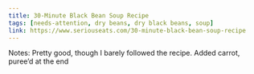```yaml
---
title: 30-Minute Black Bean Soup Recipe
tags: [needs-attention, dry beans, dry black beans, soup]
link: https://www.seriouseats.com/30-minute-black-bean-soup-recipe
---
```

Notes: Pretty good, though I barely followed the recipe. Added carrot, puree’d at the end  


